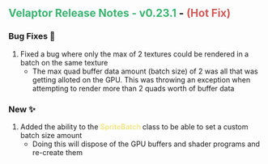 ## <span style="color:mediumseagreen;font-weight:bold">Velaptor Release Notes - v0.23.1</span> - <span style="color:indianred;font-weight:bold">(Hot Fix)</span>

### **Bug Fixes** 🐛

1. Fixed a bug where only the max of 2 textures could be rendered in a batch on the same texture
   * The max quad buffer data amount (batch size) of 2 was all that was getting alloted on the GPU.  This was throwing an exception when attempting to render more than 2 quads worth of buffer data

### **New** ✨

1. Added the ability to the <span style='font-weight: bold; color: khaki'>SpriteBatch </span> class to be able to set a custom batch size amount
   * Doing this will dispose of the GPU buffers and shader programs and re-create them
